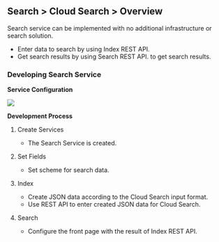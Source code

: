 ## Search > Cloud Search > Overview

Search service can be implemented with no additional infrastructure or search solution.

- Enter data to search by using Index REST API.
- Get search results by using Search REST API. to get search results.

### Developing Search Service

**Service Configuration**

![](http://static.toastoven.net/prod_search/block_diagrm-20200113.png?)

**Development Process**

1. Create Services

    - The Search Service is created.

2. Set Fields

    - Set scheme for search data.

3. Index

    - Create JSON data according to the Cloud Search input format.
    - Use REST API to enter created JSON data for Cloud Search.

4. Search

    - Configure the front page with the result of Index REST API.
